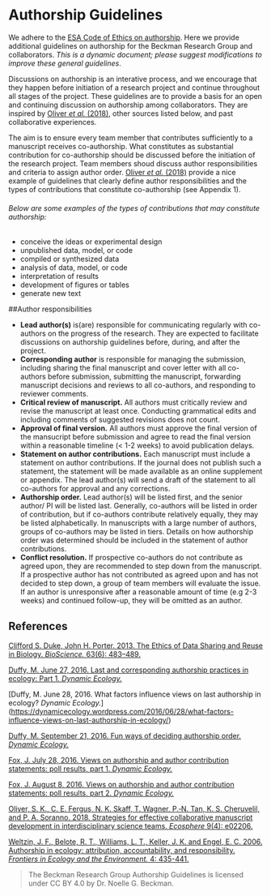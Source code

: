 # Authorship Guidelines

We adhere to the [ESA Code of Ethics on authorship](https://www.esa.org/esa/about/governance/esa-code-of-ethics/). Here we provide additional guidelines on authorship for the Beckman Research Group and collaborators. *This is a dynamic document; please suggest modifications to improve these general guidelines*. 

Discussions on authorship is an interative process, and we encourage that they happen before initiation of a research project and continue throughout all stages of the project. These guidelines are to provide a basis for an open and continuing discussion on authorship among collaborators. They are inspired by [Oliver *et al.* (2018)](https://esajournals.onlinelibrary.wiley.com/doi/epdf/10.1002/ecs2.2206), other sources listed below, and past collaborative experiences. 

The aim is to ensure every team member that contributes sufficiently to a manuscript receives co-authorship. What constitutes as substantial contribution for co-authorship should be discussed before the initiation of the research project. Team members shoud discuss author responsibilities and criteria to assign author order. [Oliver *et al.* (2018)](https://esajournals.onlinelibrary.wiley.com/doi/epdf/10.1002/ecs2.2206) provide a nice example of guidelines that clearly define author responsibilities and the types of contributions that constitute co-authorship (see Appendix 1). 

###### Below are some examples of the types of contributions that may constitute authorship:

- conceive the ideas or experimental design
- unpublished data, model, or code
- compiled or synthesized data
- analysis of data, model, or code
- interpretation of results
- development of figures or tables
- generate new text


##Author responsibilities
- **Lead author(s)** is(are) responsible for communicating regularly with co-authors on the progress of the research. They are expected to facilitate discussions on authorship guidelines before, during, and after the project. 
- **Corresponding author** is responsible for managing the submission, including sharing the final manuscript and cover letter with all co-authors before submission, submitting the manuscript, forwarding manuscript decisions and reviews to all co-authors, and responding to reviewer comments.
- **Critical review of manuscript.** All authors must critically review and revise the manuscript at least once. Conducting grammatical edits and including comments of suggested revisions does not count. 
- **Approval of final version.** All authors must approve the final version of the mansucript before submission and agree to read the final version within a reasonable timeline (< 1-2 weeks) to avoid publication delays.
- **Statement on author contributions.** Each manuscript must include a statement on author contributions. If the journal does not publish such a statement, the statement will be made available as an online supplement or appendix. The lead author(s) will send a draft of the statement to all co-authors for approval and any corrections.
- **Authorship order.** Lead author(s) will be listed first, and the senior author/ PI will be listed last. Generally, co-authors will be listed in order of contribution, but if co-authors contribute relatively equally, they may be listed alphabetically. In manuscripts with a large number of authors, groups of co-authors may be listed in tiers. Details on how authorship order was determined should be included in the statement of author contributions.
- **Conflict resolution.** If prospective co-authors do not contribute as agreed upon, they are recommended to step down from the manuscript. If a prospective author has not contributed as agreed upon and has not decided to step down, a group of team members will evaluate the issue. If an author is unresponsive after a reasonable amount of time (e.g 2-3 weeks) and continued follow-up, they will be omitted as an author.


## References

[Clifford S. Duke, John H. Porter. 2013. The Ethics of Data Sharing and Reuse in Biology. *BioScience.* 63(6): 483–489.](https://doi.org/10.1525/bio.2013.63.6.10)

[Duffy, M. June 27, 2016. Last and corresponding authorship practices in ecology: Part 1. *Dynamic Ecology.*](https://dynamicecology.wordpress.com/2016/06/27/last-and-corresponding-authorship-practices-in-ecology-part-1/)

[Duffy, M. June 28, 2016. What factors influence views on last authorship in ecology? *Dynamic Ecology.*]
(https://dynamicecology.wordpress.com/2016/06/28/what-factors-influence-views-on-last-authorship-in-ecology/)

[Duffy, M. September 21, 2016. Fun ways of deciding authorship order. *Dynamic Ecology.*](https://dynamicecology.wordpress.com/2016/09/21/fun-ways-of-deciding-authorship-order/)

[Fox, J. July 28, 2016. Views on authorship and author contribution statements: poll results, part 1. *Dynamic Ecology.*](https://dynamicecology.wordpress.com/2016/07/28/views-on-authorship-and-author-contribution-statements-poll-results-part-1/.) 

[Fox, J. August 8, 2016. Views on authorship and author contribution statements: poll results, part 2. *Dynamic Ecology.*](https://dynamicecology.wordpress.com/2016/08/08/views-on-authorship-and-author-contribution-statements-poll-results-part-2/)

[Oliver, S. K., C. E. Fergus, N. K. Skaff, T. Wagner, P.‐N. Tan, K. S. Cheruvelil, and P. A. Soranno. 2018. Strategies for effective collaborative manuscript development in interdisciplinary science teams. *Ecosphere* 9(4): e02206.](https://doi.org/10.1002/ecs2.2206)

[Weltzin, J. F., Belote, R. T., Williams, L. T., Keller, J. K. and Engel, E. C. 2006. Authorship in ecology: attribution, accountability, and responsibility. *Frontiers in Ecology and the Environment.* 4: 435-441.](https://doi.org/10.1890/1540-9295(2006)4[435:AIEAAA]2.0.CO;2)



> The Beckman Research Group Authorship Guidelines is licensed under CC BY 4.0 by Dr. Noelle G. Beckman.